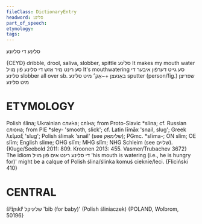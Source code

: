 ```yaml
---
fileClass: DictionaryEntry
headword: סלינע
part_of_speech: 
etymology: 
tags: 
---
```

סלינע
די
סליונע

{CEYD}
dribble, drool, saliva, slobber, spittle סלי֜נע
It makes my mouth water סע רינט מיר אַזש די סלינע פֿון מױל
It's mouthwatering סע גייט דערפֿון איבער די סלינע
slobber all over sb. באַנעצן +~אַק׳ מיט סלינע
sputter (person/fig.) שפּריצן מיט סלינע

ETYMOLOGY
===========
Polish ślina; Ukrainian сли́на; слі́на; from Proto-Slavic *slina; cf. Russian слюна; from PIE *sley- 'smooth, slick'; cf. Latin līmāx 'snail, slug'; Greek λεῖμαξ 'slug'; Polish ślimak 'snail' (see שלימאַק); PGmc. *slīma-; ON slím; OE slīm; English slime; OHG slīm; MHG slîm; NHG Schleim (see שלײַם).
{Kluge/Seebold 2011: 809. Kroonen 2013: 455. Vasmer/Trubachev 3672}
The idiom די סלינע רינט אים פֿון מויל 'his mouth is watering (i.e., he is hungry for)' might be a calque of Polish ślina/ślinka komuś cieknie/leci.
{Fliciński 410}

CENTRAL
========

šlʲɪ́ɲɩklʲ שליניקל 'bib (for baby)' (Polish śliniaczek) {POLAND, Wolbrom, 50196}